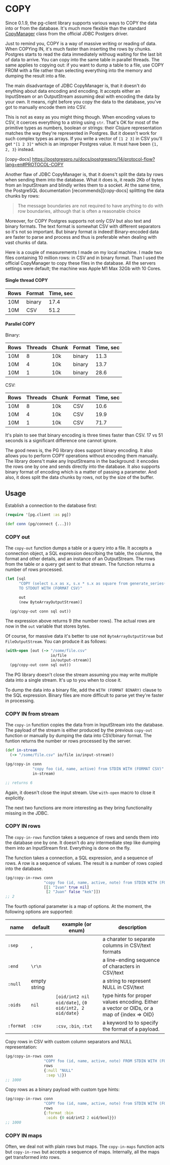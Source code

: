 # COPY

<!-- toc -->
<!-- tocstop -->

[CopyManager]: https://jdbc.postgresql.org/documentation/publicapi/org/postgresql/copy/CopyManager.html

Since 0.1.9, the pg-client library supports various ways to COPY the data into
or from the database. It's much more flexible than the standard
[CopyManager][CopyManager] class from the official JDBC Postgers driver.

Just to remind you, COPY is a way of massive writing or reading of data. When
COPYing IN, it's much faster than inserting the rows by chunks. Postgres starts
to read the data immediately withoug waiting for the last bit of data to
arrive. You can copy into the same table in parallel threads. The same applies
to copying out: if you want to dump a table to a file, use COPY FROM with a file
rather than selecting everything into the memory and dumping the result into a
file.

The main disadvantage of JDBC CopyManager is, that it doesn't do enything about
data encoding and encoding. It accepts either an InputStream or an OutputStream
assuming deal with encoding the data by your own. It means, right before you
copy the data to the database, you've got to manually encode them into CSV.

This is not as easy as you might thing though. When encoding values to CSV, it
coerces everything to a string using `str`. That's OK for most of the primitive
types as numbers, boolean or strings: their Clojure representation matches the
way they're represented in Postgres. But it doesn't work for such complex types
as arrays. If you write a vector of `[1 2 3]` in CSV you'll get `"[1 2 3]"`
which is an improper Postgres value. It must have been `{1, 2, 3}` instead.

[copy-docs] https://postgrespro.ru/docs/postgrespro/14/protocol-flow?lang=en#PROTOCOL-COPY

Another flaw of JDBC CopyManager is, that it doens't split the data by rows when
sending them into the database. What it does is, it reads 2Kb of bytes from an
InputStream and blindly writes them to a socket. At the same time, the
PostgreSQL documentation [recommends][copy-docs] splitting the data chunks by
rows:

> The message boundaries are not required to have anything to do with row
> boundaries, although that is often a reasonable choice

Moreover, for COPY Postgres supports not only CSV but also text and binary
formats. The text format is somewhat CSV with different separators so it's not
so important. But binary format *is* indeed! Binary-encoded data are faster to
parse and process and thus is preferable when dealing with vast chunks of data.

Here is a couple of measurements I made on my local machine. I made two files
containing 10 million rows: in CSV and in binary format. Than I used the
official CopyManager to copy these files in the database. All the servers
settings were default; the machine was Apple M1 Max 32Gb with 10 Cores.

#### Single thread COPY

| Rows  | Format | Time, sec |
|-------|--------|-----------|
| 10M   | binary | 17.4      |
| 10M   | CSV    | 51.2      |

#### Parallel COPY

Binary:

| Rows  | Threads | Chunk | Format | Time, sec |
|-------|---------|-------|--------|-----------|
| 10M   | 8       | 10k   | binary | 11.3      |
| 10M   | 4       | 10k   | binary | 13.7      |
| 10M   | 1       | 10k   | binary | 28.6      |

CSV:

| Rows  | Threads | Chunk | Format | Time, sec |
|-------|---------|-------|--------|-----------|
| 10M   | 8       | 10k   | CSV    | 10.6      |
| 10M   | 4       | 10k   | CSV    | 19.9      |
| 10M   | 1       | 10k   | CSV    | 71.7      |

It's plain to see that binary encoding is three times faster than CSV. 17 vs 51
seconds is a significant difference one cannot ignore.

The good news is, the PG library does support binary encoding. It also allows
you to perform COPY operations without encoding them manually. The library
doens't make any InputStreams in the background: it encodes the rows one by one
and sends directly into the database. It also supports binary format of encoding
which is a matter of passing a parameter. And also, it does split the data
chunks by rows, not by the size of the buffer.

## Usage

Establish a connection to the database first:

~~~clojure
(require '[pg.client :as pg])

(def conn (pg/connect {...}))
~~~

### COPY out

The `copy-out` function dumps a table or a query into a file. It accepts a
connection object, a SQL expression describing the table, the columns, the
format and other details, and an instance of an OutputStream. The rows from the
table or a query get sent to that stream. The function returns a number of rows
processed.

~~~clojure
(let [sql
      "COPY (select s.x as x, s.x * s.x as square from generate_series(1, 9) as s(x))
      TO STDOUT WITH (FORMAT CSV)"

      out
      (new ByteArrayOutputStream)]

  (pg/copy-out conn sql out))
~~~

The expression above returns 9 (the number rows). The actual rows are now in the
`out` variable that stores bytes.

Of course, for massive data it's better to use not `ByteArrayOutputStream` but
`FileOutputStream`. You can produce it as follows:

~~~clojure
(with-open [out (-> "/some/file.csv"
                    io/file
                    io/output-stream)]
  (pg/copy-out conn sql out))
~~~

The PG library doesn't close the stream assuming you may write multiple data
into a single stream. It's up to you when to close it.

To dump the data into a binary file, add the `WITH (FORMAT BINARY)` clause to
the SQL expression. Binary files are more difficult to parse yet they're faster
in processing.

### COPY IN from stream

The `copy-in` function copies the data from in InputStream into the
database. The payload of the stream is either produced by the previous
`copy-out` function or manually by dumping the data into CSV/binary format. The
funtion returns the number or rows processed by the server.

~~~clojure
(def in-stream
  (-> "/some/file.csv" io/file io/input-stream))

(pg/copy-in conn
            "copy foo (id, name, active) from STDIN WITH (FORMAT CSV)"
            in-stream)

;; returns 6
~~~

Again, it doesn't close the input stream. Use `with-open` macro to close it
explicitly.

The next two functions are more interesting as they bring functionality missing
in the JDBC.

### COPY IN rows

The `copy-in-rows` function takes a sequence of rows and sends them into the
database one by one. It doesn't do any intermediate step like dumping them into
an InputStream first. Everything is done on the fly.

The function takes a connection, a SQL expression, and a sequence of rows. A row
is a sequence of values. The result is a number of rows copied into the database.

~~~clojure
(pg/copy-in-rows conn
                 "copy foo (id, name, active, note) from STDIN WITH (FORMAT CSV)"
                 [[1 "Ivan" true nil]
                  [2 "Juan" false "kek"]])
;; 2
~~~

The fourth optional parameter is a map of options. At the moment, the following
options are supported:

| name      | default      | example (or enum)                                     | description                                                                                |
|-----------|--------------|-------------------------------------------------------|--------------------------------------------------------------------------------------------|
| `:sep`    | ,            |                                                       | a charater to separate columns in CSV/text formats                                         |
| `:end`    | `\r\n`       |                                                       | a line-ending sequence of characters in CSV/text                                           |
| `:null`   | empty string |                                                       | a string to represent NULL in CSV/text                                                     |
| `:oids`   | `nil`        | `[oid/int2 nil oid/date]`, `{0 oid/int2, 2 oid/date}` | type hints for proper values encoding. Either a vector or OIDs, or a map of {index => OID} |
| `:format` | `:csv`       | `:csv`, `:bin`, `:txt`                                | a keyword to to specify the format of a payload.                                           |

Copy rows in CSV with custom column separators and NULL representation:

~~~clojure
(pg/copy-in-rows conn
                 "COPY foo (id, name, active, note) FROM STDIN WITH (FORMAT CSV, NULL 'NULL', DELIMITER '|')"
                 rows
                 {:null "NULL"
                  :sep \|})
;; 1000
~~~

Copy rows as a binary payload with custom type hints:

~~~clojure
(pg/copy-in-rows conn
                 "COPY foo (id, name, active, note) from STDIN WITH (FORMAT BINARY)"
                 rows
                 {:format :bin
                  :oids {0 oid/int2 2 oid/bool}})
;; 1000
~~~

### COPY IN maps

Often, we deal not with plain rows but maps. The `copy-in-maps` function acts
but `copy-in-rows` but accepts a sequence of maps. Internally, all the maps get
transformed into rows.
